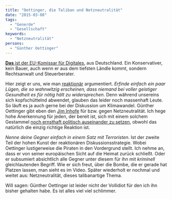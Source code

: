 ```yaml
---
title: "Oettinger, die Taliban und Netzneutralität"
date: "2015-03-08"
tags:
  - "Generde"
  - "Gesellschaft"
keywords:
  - "Netzneutralität"
persons:
  - "Günther Oettinger"
---
```



[**Das** ist der EU-Komissar für Digitales](http://www.youtube.com/watch?v=\_ZaaSC7Eg4s), aus Deutschland. Ein Konservativer, kein Bauer, auch wenn er aus dem tiefsten Ländle kommt, sondern Rechtsanwalt und Steuerberater.

Hier zeigt er uns, wie man [reaktionär](http://www.spiegel.de/kultur/gesellschaft/georg-diez-ueber-reaktionaere-frank-plasberg-genderwahn-a-1022149.html) argumentiert. _Erfinde einfach ein paar Lügen, die so wahnwitzig erscheinen, dass niemand bei voller geistiger Gesundheit es für nötig hält zu widersprechen_. Denn während unsereins sich kopfschüttelnd abwendet, glauben das leider noch massenhaft Leute. So läuft es ja auch gerne bei der Diskussion um Klimawandel. Günther Oettinger gibt eben den [Jim Inhofe](http://en.m.wikipedia.org/wiki/Jim_Inhofe#Environmental_issues) für bzw. gegen Netzneutralität. Ich hege hohe Anerkennung für jeden, der bereit ist, sich mit einem solchem Gestammel [noch ernsthaft politisch auseinander zu setzen](https://juliareda.eu/2015/03/oettinger-net-neutrality-taliban-like/), obwohl das natürlich die einzig richtige Reaktion ist.

_Nenne deine Gegner einfach in einem Satz mit Terroristen_. Ist der zweite Teil der hohen Kunst der reaktionären Diskussionsstrategie. Wobei Oettinger lustigerweise die Piraten in den Vordergrund stellt. Ich nehme an, dass er von seiner europäischen Sicht auf die Heimat zurück schließt. Oder er subsumiert absichtlich alle Gegner unter diesem für ihn mit _kriminell_ gleichlautenden Begriff. Wie er sich freut, über die Bombe, die er gerade hat Platzen lassen, man sieht es im Video. Später wiederholt er nochmal und weitet aus: Netzneutralität, dieses talibanartige Thema.

Will sagen: Günther Oettinger ist leider nicht der Vollidiot für den ich ihn bisher gehalten habe. Es ist alles viel viel schlimmer.
